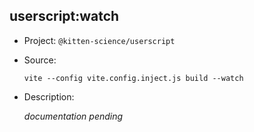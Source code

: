## userscript:watch

-   Project: `@kitten-science/userscript`
-   Source:

    ```shell
    vite --config vite.config.inject.js build --watch
    ```

-   Description:

    _documentation pending_
